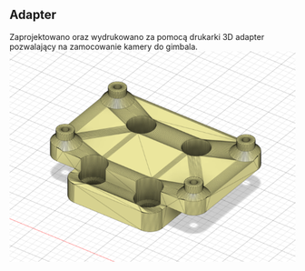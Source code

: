 ## Adapter
Zaprojektowano oraz wydrukowano za pomocą drukarki 3D adapter pozwalający na zamocowanie kamery do gimbala.
![Render adaptera](adapter3d.png)